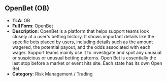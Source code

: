 ## OpenBet (OB)

- **TLA**: OB
- **Full Form**: OpenBet
- **Description**: OpenBet is a platform that helps support teams look closely at a user's betting history.
It shows important details like the specific bets placed by users, including details such as the amount wagered, the potential payout, and the odds associated with each wager. 
Support teams mainly use it to investigate and spot any unusual or suspicious or unusual betting patterns.
Open Bet is essentially the last stop before a market or event hits site. Each state has its own Open Bet.
- **Category**: Risk Management / Trading
